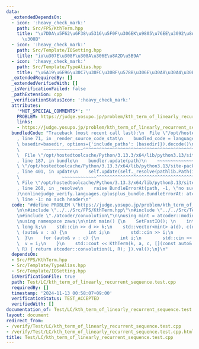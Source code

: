 ```yaml
---
data:
  _extendedDependsOn:
  - icon: ':heavy_check_mark:'
    path: Src/FPS/KthTerm.hpp
    title: "\u7DDA\u5F62\u6F38\u5316\u5F0F\u306EK\u9805\u76EE\u3092\u8A08\u7B97\u3059\
      \u308B"
  - icon: ':heavy_check_mark:'
    path: Src/Template/IOSetting.hpp
    title: "io\u307E\u308F\u308A\u306E\u8A2D\u5B9A"
  - icon: ':heavy_check_mark:'
    path: Src/Template/TypeAlias.hpp
    title: "\u6A19\u6E96\u30C7\u30FC\u30BF\u578B\u306E\u30A8\u30A4\u30EA\u30A2\u30B9"
  _extendedRequiredBy: []
  _extendedVerifiedWith: []
  _isVerificationFailed: false
  _pathExtension: cpp
  _verificationStatusIcon: ':heavy_check_mark:'
  attributes:
    '*NOT_SPECIAL_COMMENTS*': ''
    PROBLEM: https://judge.yosupo.jp/problem/kth_term_of_linearly_recurrent_sequence
    links:
    - https://judge.yosupo.jp/problem/kth_term_of_linearly_recurrent_sequence
  bundledCode: "Traceback (most recent call last):\n  File \"/opt/hostedtoolcache/Python/3.13.3/x64/lib/python3.13/site-packages/onlinejudge_verify/documentation/build.py\"\
    , line 71, in _render_source_code_stat\n    bundled_code = language.bundle(stat.path,\
    \ basedir=basedir, options={'include_paths': [basedir]}).decode()\n          \
    \         ~~~~~~~~~~~~~~~^^^^^^^^^^^^^^^^^^^^^^^^^^^^^^^^^^^^^^^^^^^^^^^^^^^^^^^^^^^^^^^^^^\n\
    \  File \"/opt/hostedtoolcache/Python/3.13.3/x64/lib/python3.13/site-packages/onlinejudge_verify/languages/cplusplus.py\"\
    , line 187, in bundle\n    bundler.update(path)\n    ~~~~~~~~~~~~~~^^^^^^\n  File\
    \ \"/opt/hostedtoolcache/Python/3.13.3/x64/lib/python3.13/site-packages/onlinejudge_verify/languages/cplusplus_bundle.py\"\
    , line 401, in update\n    self.update(self._resolve(pathlib.Path(included), included_from=path))\n\
    \                ~~~~~~~~~~~~~^^^^^^^^^^^^^^^^^^^^^^^^^^^^^^^^^^^^^^^^^^^^\n \
    \ File \"/opt/hostedtoolcache/Python/3.13.3/x64/lib/python3.13/site-packages/onlinejudge_verify/languages/cplusplus_bundle.py\"\
    , line 260, in _resolve\n    raise BundleErrorAt(path, -1, \"no such header\"\
    )\nonlinejudge_verify.languages.cplusplus_bundle.BundleErrorAt: atcoder/convolution:\
    \ line -1: no such header\n"
  code: "#define PROBLEM \"https://judge.yosupo.jp/problem/kth_term_of_linearly_recurrent_sequence\"\
    \n\n#include \"../../Src/FPS/KthTerm.hpp\"\n#include \"../../Src/Template/IOSetting.hpp\"\
    \n#include \"./atcoder/convolution\"\n\nusing mint = atcoder::modint998244353;\n\
    \nusing namespace zawa;\n\nint main() {\n    SetFastIO(); \n    int d;\n    long\
    \ long k;\n    std::cin >> d >> k;\n    std::vector<mint> a(d), c(d);\n    for\
    \ (auto& v : a) {\n        int i;\n        std::cin >> i;\n        v = i;\n  \
    \  }\n    for (auto& v : c) {\n        int i;\n        std::cin >> i;\n      \
    \  v = i;\n    }\n    std::cout << KthTerm(k, a, c, [](const auto& L, const auto&\
    \ R) { return atcoder::convolution(L, R); }).val();\n}\n"
  dependsOn:
  - Src/FPS/KthTerm.hpp
  - Src/Template/TypeAlias.hpp
  - Src/Template/IOSetting.hpp
  isVerificationFile: true
  path: Test/LC/kth_term_of_linearly_recurrent_sequence.test.cpp
  requiredBy: []
  timestamp: '2024-11-13 00:58:07+09:00'
  verificationStatus: TEST_ACCEPTED
  verifiedWith: []
documentation_of: Test/LC/kth_term_of_linearly_recurrent_sequence.test.cpp
layout: document
redirect_from:
- /verify/Test/LC/kth_term_of_linearly_recurrent_sequence.test.cpp
- /verify/Test/LC/kth_term_of_linearly_recurrent_sequence.test.cpp.html
title: Test/LC/kth_term_of_linearly_recurrent_sequence.test.cpp
---
```

